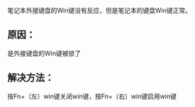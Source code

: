 
笔记本外接键盘的Win键没有反应，但是笔记本的键盘Win键正常。
## 原因：

是外接键盘的Win键被锁了

## 解决方法：

按Fn+（左）win键关闭win键，按Fn+（右）win键启用win键


